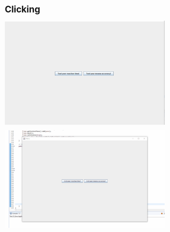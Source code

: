 # Clicking
![Reaction Game Demo](demos/ReactionGame.gif)

![Accuracy Game Demo](demos/AccuracyGame.gif)
